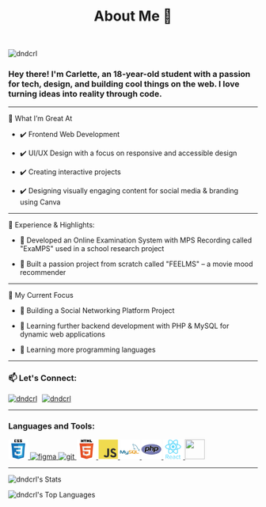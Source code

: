 <h1 align="center">About Me 👋</h1> 
<br>


<p align="left"> <img src="https://komarev.com/ghpvc/?username=dndcrl&label=Profile%20views&color=0b2f6b&style=flat" alt="dndcrl" /> </p>

<h3>Hey there! I'm Carlette, an 18-year-old student with a passion for tech, design, and building cool things on the web. I love turning ideas into reality through code.</h3>

<hr>

🧩 What I’m Great At

- ✔️ Frontend Web Development 

- ✔️ UI/UX Design with a focus on responsive and accessible design

- ✔️ Creating interactive projects

- ✔️ Designing visually engaging content for social media & branding using Canva

<hr>

💼 Experience & Highlights:

- 📃 Developed an Online Examination System with MPS Recording called "ExaMPS" used in a school research project

- 🎥 Built a passion project from scratch called "FEELMS" – a movie mood recommender
  
<hr>

🔬 My Current Focus

- 💙 Building a Social Networking Platform Project

- 💙 Learning further backend development with PHP & MySQL for dynamic web applications

- 💙 Learning more programming languages

<hr>

  
<h3 align="left">📫 Let's Connect:</h3>
<div style="display: flex; gap: 10px; align-items: center;">
  <a href="https://instagram.com/dndcrl" target="_blank">
    <img src="https://raw.githubusercontent.com/rahuldkjain/github-profile-readme-generator/master/src/images/icons/Social/instagram.svg" alt="dndcrl" height="30" width="40" />
  </a>
  <a href="https://facebook.com/motherkeyn" target="_blank">
    <img src="https://raw.githubusercontent.com/rahuldkjain/github-profile-readme-generator/master/src/images/icons/Social/facebook.svg" alt="dndcrl" height="30" width="40" />
  </a>
</div>

<hr>

<h3 align="left">Languages and Tools:</h3>
<p align="left"> <a href="https://www.w3schools.com/css/" target="_blank" rel="noreferrer"> <img src="https://raw.githubusercontent.com/devicons/devicon/master/icons/css3/css3-original-wordmark.svg" alt="css3" width="40" height="40"/> </a> <a href="https://www.figma.com/" target="_blank" rel="noreferrer"> <img src="https://www.vectorlogo.zone/logos/figma/figma-icon.svg" alt="figma" width="40" height="40"/> </a> <a href="https://git-scm.com/" target="_blank" rel="noreferrer"> <img src="https://www.vectorlogo.zone/logos/git-scm/git-scm-icon.svg" alt="git" width="40" height="40"/> </a> <a href="https://www.w3.org/html/" target="_blank" rel="noreferrer"> <img src="https://raw.githubusercontent.com/devicons/devicon/master/icons/html5/html5-original-wordmark.svg" alt="html5" width="40" height="40"/> </a> <a href="https://developer.mozilla.org/en-US/docs/Web/JavaScript" target="_blank" rel="noreferrer"> <img src="https://raw.githubusercontent.com/devicons/devicon/master/icons/javascript/javascript-original.svg" alt="javascript" width="40" height="40"/> </a> <a href="https://www.mysql.com/" target="_blank" rel="noreferrer"> <img src="https://raw.githubusercontent.com/devicons/devicon/master/icons/mysql/mysql-original-wordmark.svg" alt="mysql" width="40" height="40"/> </a> <a href="https://www.php.net" target="_blank" rel="noreferrer"> <img src="https://raw.githubusercontent.com/devicons/devicon/master/icons/php/php-original.svg" alt="php" width="40" height="40"/> </a> <a href="https://reactjs.org/" target="_blank" rel="noreferrer"> <img src="https://raw.githubusercontent.com/devicons/devicon/master/icons/react/react-original-wordmark.svg" alt="react" width="40" height="40"/> </a> <img src="https://www.vectorlogo.zone/logos/tailwindcss/tailwindcss-icon.svg"  width="40" height="40"/> </p>

<hr>



![dndcrl's Stats](https://github-readme-stats.vercel.app/api?username=dndcrl&theme=blueberry&show_icons=true&hide_border=true&count_private=false)

![dndcrl's Top Languages](https://github-readme-stats.vercel.app/api/top-langs/?username=dndcrl&theme=blueberry&show_icons=true&hide_border=true&layout=compact)

